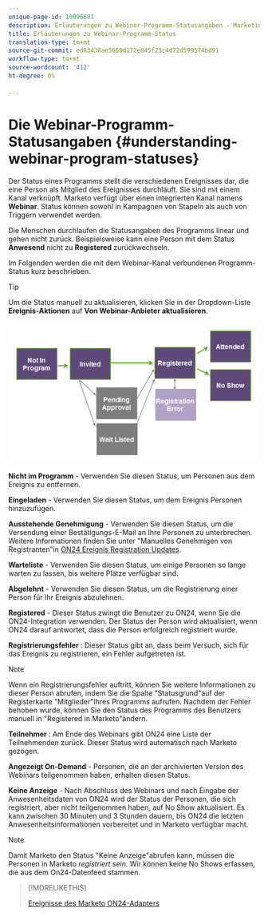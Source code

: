```yaml
---
unique-page-id: 10096681
description: Erläuterungen zu Webinar-Programm-Statusangaben - Marketing-Dokumente - Produktdokumentation
title: Erläuterungen zu Webinar-Programm-Status
translation-type: tm+mt
source-git-commit: ed83438ae5660d172e845f25c4d72d599574bd91
workflow-type: tm+mt
source-wordcount: '412'
ht-degree: 0%

---
```



# Die Webinar-Programm-Statusangaben {#understanding-webinar-program-statuses}

Der Status eines Programms stellt die verschiedenen Ereignisses dar, die eine Person als Mitglied des Ereignisses durchläuft. Sie sind mit einem Kanal verknüpft. Marketo verfügt über einen integrierten Kanal namens **Webinar**. Status können sowohl in Kampagnen von Stapeln als auch von Triggern verwendet werden.

Die Menschen durchlaufen die Statusangaben des Programms linear und gehen nicht zurück. Beispielsweise kann eine Person mit dem Status **Anwesend** nicht zu **Registered** zurückwechseln.

Im Folgenden werden die mit dem Webinar-Kanal verbundenen Programm-Status kurz beschrieben.

>[!TIP]
>
>Um die Status manuell zu aktualisieren, klicken Sie in der Dropdown-Liste **Ereignis-Aktionen** auf **Von Webinar-Anbieter aktualisieren**.

![](assets/image2015-12-17-13-3a52-3a39.png)

**Nicht im Programm**  - Verwenden Sie diesen Status, um Personen aus dem Ereignis zu entfernen.

**Eingeladen**  - Verwenden Sie diesen Status, um dem Ereignis Personen hinzuzufügen.

**Ausstehende Genehmigung**  - Verwenden Sie diesen Status, um die Versendung einer Bestätigungs-E-Mail an Ihre Personen zu unterbrechen. Weitere Informationen finden Sie unter &quot;Manuelles Genehmigen von Registranten&quot;in [ON24 Ereignis Registration Updates](/help/marketo/product-docs/demand-generation/events/create-an-event/create-an-event-with-the-marketo-on24-adapter/on24-event-registration-updates.md).

**Warteliste**  - Verwenden Sie diesen Status, um einige Personen so lange warten zu lassen, bis weitere Plätze verfügbar sind.

**Abgelehnt**  - Verwenden Sie diesen Status, um die Registrierung einer Person für Ihr Ereignis abzulehnen.

**Registered**  - Dieser Status zwingt die Benutzer zu ON24, wenn Sie die ON24-Integration verwenden. Der Status der Person wird aktualisiert, wenn ON24 darauf antwortet, dass die Person erfolgreich registriert wurde.

**Registrierungsfehler** : Dieser Status gibt an, dass beim Versuch, sich für das Ereignis zu registrieren, ein Fehler aufgetreten ist.

>[!NOTE]
>
>Wenn ein Registrierungsfehler auftritt, können Sie weitere Informationen zu dieser Person abrufen, indem Sie die Spalte &quot;Statusgrund&quot;auf der Registerkarte &quot;Mitglieder&quot;Ihres Programms aufrufen. Nachdem der Fehler behoben wurde, können Sie den Status des Programms des Benutzers manuell in &quot;Registered in Marketo&quot;ändern.

**Teilnehmer** : Am Ende des Webinars gibt ON24 eine Liste der Teilnehmenden zurück. Dieser Status wird automatisch nach Marketo gezogen.

**Angezeigt On-Demand**  - Personen, die an der archivierten Version des Webinars teilgenommen haben, erhalten diesen Status.

**Keine Anzeige**  - Nach Abschluss des Webinars und nach Eingabe der Anwesenheitsdaten von ON24 wird der Status der Personen, die sich registriert, aber nicht teilgenommen haben, auf No Show aktualisiert. Es kann zwischen 30 Minuten und 3 Stunden dauern, bis ON24 die letzten Anwesenheitsinformationen vorbereitet und in Marketo verfügbar macht.

>[!NOTE]
>
>Damit Marketo den Status &quot;Keine Anzeige&quot;abrufen kann, müssen die Personen in Marketo *registriert sein.* Wir können keine No Shows erfassen, die aus dem On24-Datenfeed stammen.

>[!MORELIKETHIS]
>
>[Ereignisse des Marketo ON24-Adapters](/help/marketo/product-docs/demand-generation/events/create-an-event/create-an-event-with-the-marketo-on24-adapter/understanding-marketo-on24-adapter-events.md)
